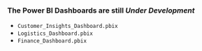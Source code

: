 ### The Power BI Dashboards are still *Under Development*
- `Customer_Insights_Dashboard.pbix`
- `Logistics_Dashboard.pbix`
- `Finance_Dashboard.pbix`
